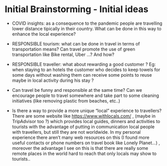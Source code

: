 # Initial Brainstorming - Initial ideas


- COVID insights: as a consequence to the pandemic people are travelling lower distance tipically in their country. What can be done in this way to enhance the local experience?
 
- RESPONSIBLE tourism: what can be done in travel in terms of transportation means? Can travel promote the use of green transportation like Bike rental, Uber …? And how?
 
- RESPONSIBLE traveller: what about rewarding a good customer ? Eg: when staying to an hotels the customer who decides to keep towels for some days without washing them can receive some points to reuse maybe in local activity during his stay ?
 
- Can travel be funny and responsible at the same time? Can we encourage people to travel somewhere and take part to some cleaning initiatives (like removing plastic from beaches, etc..)
 
- Is there a way to provide a more unique “local” experience to travellers? There are some website like https://www.withlocals.com/ , (maybe in TripAdvisor too ?) which provides local guides, dinners and activities to tourists with the advantage of putting in communication local people with travellers, but still they are not worldwide. In my personal experience there aren’t many web resources on this (I found more useful contacts or phone numbers on travel book like Lonely Planet…) , moreover the advantage I see on this is that there are really some remote places in the world hard to reach that only locals may show to tourists..
